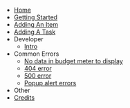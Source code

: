* [Home](#)
* [Getting Started](#)
* [Adding An Item](#)
* [Adding A Task](#)
* Developer
  * [Intro](#)
* Common Errors
  * [No data in budget meter to display](#)
  * [404 error](#)
  * [500 error](#)
  * [Popup alert errors](#)
* Other
* [Credits](#)
